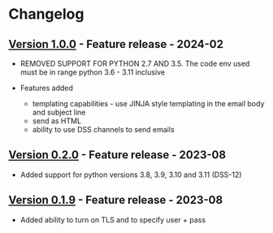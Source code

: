 # Changelog

## [Version 1.0.0](https://github.com/dataiku/dss-plugin-sendmail/releases/tag/v1.0.0) - Feature release - 2024-02

- REMOVED SUPPORT FOR PYTHON 2.7 AND 3.5. The code env used must be in range python 3.6 - 3.11 inclusive

- Features added
  - templating capabilities - use JINJA style templating in the email body and subject line
  - send as HTML
  - ability to use DSS channels to send emails

## [Version 0.2.0](https://github.com/dataiku/dss-plugin-sendmail/releases/tag/v0.2.0) - Feature release - 2023-08

- Added support for python versions 3.8, 3.9, 3.10 and 3.11 (DSS-12)

## [Version 0.1.9](https://github.com/dataiku/dss-plugin-sendmail/releases/tag/v0.1.9) - Feature release - 2023-08

- Added ability to turn on TLS and to specify user + pass
